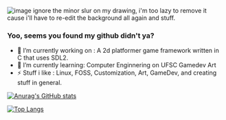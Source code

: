 ![image](https://user-images.githubusercontent.com/70679402/183266195-1183918d-ac3f-4eb0-8a93-25d4817f9635.png)
ignore the minor slur on my drawing, i'm too lazy to remove it cause i'll have to re-edit the background all again and stuff.

### Yoo, seems you found my github didn't ya?

- 🔭 I’m currently working on :
  A 2d platformer game framework written in C that uses SDL2.
- 🌱 I’m currently learning:
  Computer Enginnering on UFSC
  Gamedev
  Art
- ⚡ Stuff i like :
  Linux, FOSS, Customization, Art, GameDev, and creating stuff in general.

[![Anurag's GitHub stats](https://github-readme-stats.vercel.app/api?username=MayonnaiseTraveler&show_icons=true&count_private=true&theme=merko)](https://github.com/anuraghazra/github-readme-stats)

[![Top Langs](https://github-readme-stats.vercel.app/api/top-langs/?username=MayonnaiseTraveler&theme=merko&exclude_repo=dotfiles&langs_count=7)](https://github.com/anuraghazra/github-readme-stats)

